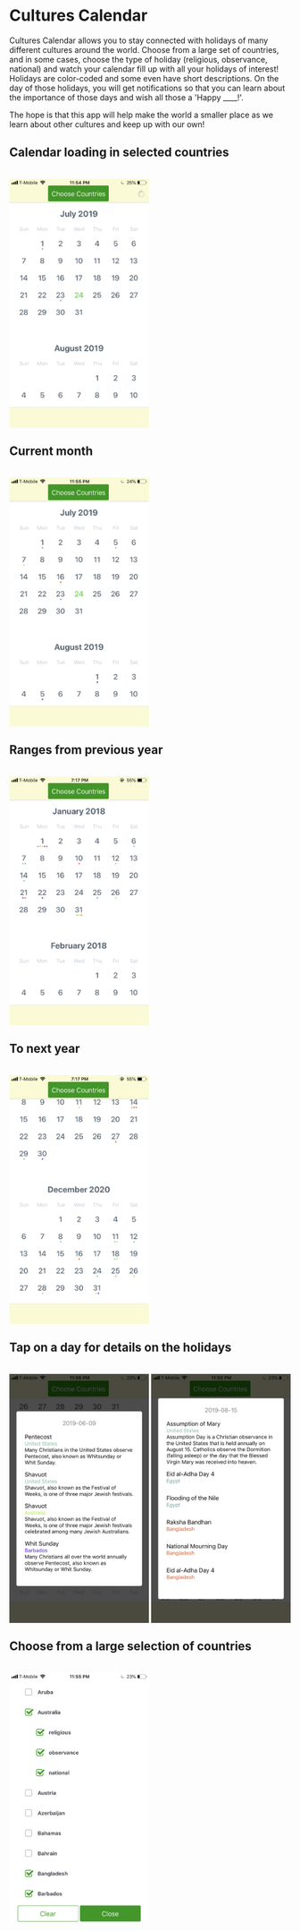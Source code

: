 # Cultures Calendar
Cultures Calendar allows you to stay connected with holidays of many different cultures around the world. Choose from a large set of countries, and in some cases, choose the type of holiday (religious, observance, national) and watch your calendar fill up with all your holidays of interest! Holidays are color-coded and some even have short descriptions. On the day of those holidays, you will get notifications so that you can learn about the importance of those days and wish all those a 'Happy ____!'.

The hope is that this app will help make the world a smaller place as we learn about other cultures and keep up with our own!

## Calendar loading in selected countries
<br>
<img align = "center" src="https://github.com/AmroShohoud/CulturesCalendar/blob/master/screenshots/LoadingCalendar.PNG" alt="LoadingCalendar" width="250"/>

## Current month
<br>
<img align = "center" src="https://github.com/AmroShohoud/CulturesCalendar/blob/master/screenshots/Calendar.PNG" alt="Calendar" width="250"/>

## Ranges from previous year
<br>
<img align = "center" src="https://github.com/AmroShohoud/CulturesCalendar/blob/master/screenshots/CalendarStart.PNG" alt="Calendar" width="250"/>

## To next year
<br>
<img align = "center" src="https://github.com/AmroShohoud/CulturesCalendar/blob/master/screenshots/CalendarEnd.PNG" alt="Calendar" width="250"/>

## Tap on a day for details on the holidays
<br>
<img align = "center" src="https://github.com/AmroShohoud/CulturesCalendar/blob/master/screenshots/HolidayModal1.PNG" alt="HolidayModal1" width="250"/>
<img align = "center" src="https://github.com/AmroShohoud/CulturesCalendar/blob/master/screenshots/HolidayModal2.PNG" alt="HolidayModal2" width="250"/>

## Choose from a large selection of countries
<br>
<img align = "center" src="https://github.com/AmroShohoud/CulturesCalendar/blob/master/screenshots/UserSelectionModal.PNG" alt="UserSelectionModal" width="250"/>
